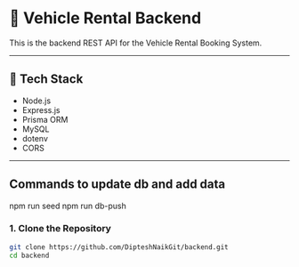# 🚗 Vehicle Rental Backend

This is the backend REST API for the Vehicle Rental Booking System.

---

## 🧰 Tech Stack

- Node.js
- Express.js
- Prisma ORM
- MySQL
- dotenv
- CORS

---

## Commands to update db and add data
npm run seed
npm run db-push

### 1. Clone the Repository

```bash
git clone https://github.com/DipteshNaikGit/backend.git
cd backend
